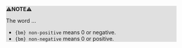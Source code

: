 <div style="margin:2em; background-color: #e0e0e0;">

<strong>⚠️NOTE️️️⚠️</strong>

The word ...

* `{bm} non-positive` means 0 or negative.
* `{bm} non-negative` means 0 or positive.
</div>

